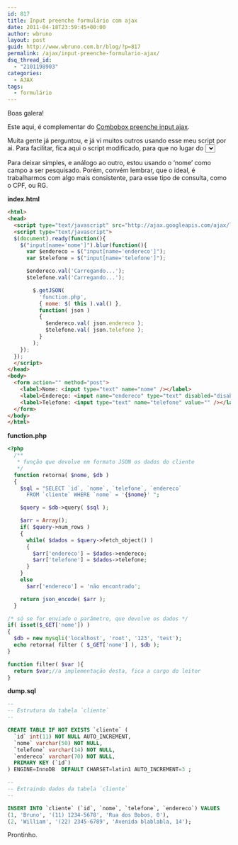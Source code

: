 ```yaml
---
id: 817
title: Input preenche formulário com ajax
date: 2011-04-18T23:59:45+00:00
author: wbruno
layout: post
guid: http://www.wbruno.com.br/blog/?p=817
permalink: /ajax/input-preenche-formulario-ajax/
dsq_thread_id:
  - "2101198903"
categories:
  - AJAX
tags:
  - formulário
---
```

Boas galera!

Este aqui, é complementar do <a href="https://wbruno.com.br/ajax/combobox-preenche-input-ajax" target="_blank">Combobox preenche input ajax</a>.

Muita gente já perguntou, e já vi muitos outros usando esse meu script por ai. Para facilitar, fica aqui o script modificado, para que no lugar do <var><select></var>, seja um <var><input></var>, que no evento **onblur**, vai preencher o restante do formulário.

<!--more-->



Para deixar simples, e análogo ao outro, estou usando o &#8216;nome&#8217; como campo a ser pesquisado. Porém, convém lembrar, que o ideal, é trabalharmos com algo mais consistente, para esse tipo de consulta, como o CPF, ou RG.

**index.html**

``` html
<html>
<head>
  <script type="text/javascript" src="http://ajax.googleapis.com/ajax/libs/jquery/1.5.2/jquery.min.js"></script>
  <script type="text/javascript">
  $(document).ready(function(){
    $("input[name='nome']").blur(function(){
      var $endereco = $("input[name='endereco']");
      var $telefone = $("input[name='telefone']");

      $endereco.val('Carregando...');
      $telefone.val('Carregando...');

        $.getJSON(
          'function.php',
          { nome: $( this ).val() },
          function( json )
          {
            $endereco.val( json.endereco );
            $telefone.val( json.telefone );
          }
        );
    });
  });
  </script>
</head>
<body>
  <form action="" method="post">
    <label>Nome: <input type="text" name="nome" /></label>
    <label>Endereço: <input name="endereco" type="text" disabled="disabled" value="" /></label>
    <label>Telefone: <input type="text" name="telefone" value="" /></label>
  </form>
</body>
</html>
```

**function.php**

``` php
<?php
  /**
   * função que devolve em formato JSON os dados do cliente
   */
  function retorna( $nome, $db )
  {
    $sql = "SELECT `id`, `nome`, `telefone`, `endereco`
      FROM `cliente` WHERE `nome` = '{$nome}' ";

    $query = $db->query( $sql );

    $arr = Array();
    if( $query->num_rows )
    {
      while( $dados = $query->fetch_object() )
      {
        $arr['endereco'] = $dados->endereco;
        $arr['telefone'] = $dados->telefone;
      }
    }
    else
      $arr['endereco'] = 'não encontrado';

    return json_encode( $arr );
  }

/* só se for enviado o parâmetro, que devolve os dados */
if( isset($_GET['nome']) )
{
  $db = new mysqli('localhost', 'root', '123', 'test');
  echo retorna( filter ( $_GET['nome'] ), $db );
}

function filter( $var ){
  return $var;//a implementação desta, fica a cargo do leitor
}
```

**dump.sql**

``` sql
--
-- Estrutura da tabela `cliente`
--

CREATE TABLE IF NOT EXISTS `cliente` (
  `id` int(11) NOT NULL AUTO_INCREMENT,
  `nome` varchar(50) NOT NULL,
  `telefone` varchar(14) NOT NULL,
  `endereco` varchar(70) NOT NULL,
  PRIMARY KEY (`id`)
) ENGINE=InnoDB  DEFAULT CHARSET=latin1 AUTO_INCREMENT=3 ;

--
-- Extraindo dados da tabela `cliente`
--

INSERT INTO `cliente` (`id`, `nome`, `telefone`, `endereco`) VALUES
(1, 'Bruno', '(11) 1234-5678', 'Rua dos Bobos, 0'),
(2, 'William', '(22) 2345-6789', 'Avenida blablabla, 14');
```

Prontinho.
